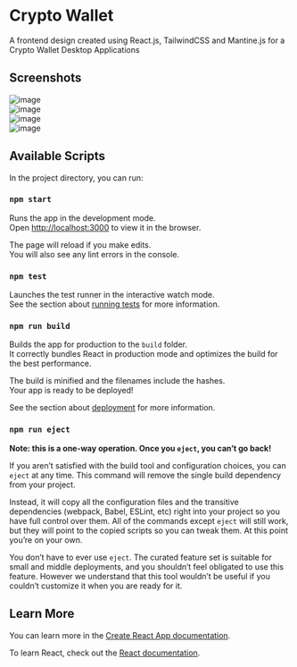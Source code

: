 # Crypto Wallet
A frontend design created using React.js, TailwindCSS and Mantine.js for a Crypto Wallet Desktop Applications

## Screenshots
![image](https://user-images.githubusercontent.com/63252510/179165937-473c583f-5df4-4f20-8c89-3fe63c30d610.png)
<br>
![image](https://user-images.githubusercontent.com/63252510/179165994-98e0a73b-14c6-43aa-826b-40716112583b.png)
<br>
![image](https://user-images.githubusercontent.com/63252510/179166055-6add4c2a-b5d5-420d-bb93-4ecd6bd2104d.png)
<br>
![image](https://user-images.githubusercontent.com/63252510/179166082-bc98b22f-f080-4328-b712-2d3de58fd5a8.png)

## Available Scripts

In the project directory, you can run:

### `npm start`

Runs the app in the development mode.\
Open [http://localhost:3000](http://localhost:3000) to view it in the browser.

The page will reload if you make edits.\
You will also see any lint errors in the console.

### `npm test`

Launches the test runner in the interactive watch mode.\
See the section about [running tests](https://facebook.github.io/create-react-app/docs/running-tests) for more information.

### `npm run build`

Builds the app for production to the `build` folder.\
It correctly bundles React in production mode and optimizes the build for the best performance.

The build is minified and the filenames include the hashes.\
Your app is ready to be deployed!

See the section about [deployment](https://facebook.github.io/create-react-app/docs/deployment) for more information.

### `npm run eject`

**Note: this is a one-way operation. Once you `eject`, you can’t go back!**

If you aren’t satisfied with the build tool and configuration choices, you can `eject` at any time. This command will remove the single build dependency from your project.

Instead, it will copy all the configuration files and the transitive dependencies (webpack, Babel, ESLint, etc) right into your project so you have full control over them. All of the commands except `eject` will still work, but they will point to the copied scripts so you can tweak them. At this point you’re on your own.

You don’t have to ever use `eject`. The curated feature set is suitable for small and middle deployments, and you shouldn’t feel obligated to use this feature. However we understand that this tool wouldn’t be useful if you couldn’t customize it when you are ready for it.

## Learn More

You can learn more in the [Create React App documentation](https://facebook.github.io/create-react-app/docs/getting-started).

To learn React, check out the [React documentation](https://reactjs.org/).
